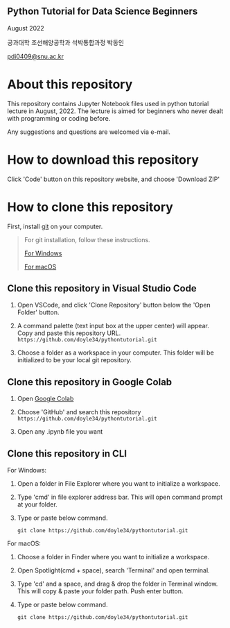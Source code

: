 Python Tutorial for Data Science Beginners
---

August 2022

공과대학 조선해양공학과 석박통합과정 박동인

pdi0409@snu.ac.kr

# About this repository

This repository contains Jupyter Notebook files used in python tutorial lecture in August, 2022. The lecture is aimed for beginners who never dealt with programming or coding before.

Any suggestions and questions are welcomed via e-mail.

# How to download this repository

Click 'Code' button on this repository website, and choose 'Download ZIP'

# How to clone this repository

First, install [git](https://git-scm.com/downloads) on your computer.

> For git installation, follow these instructions.
> 
> [For Windows](https://goddaehee.tistory.com/216)
> 
> [For macOS](https://velog.io/@wijoonwu/Mac-OS-에서-Git-설치하기)




## Clone this repository in Visual Studio Code

1. Open VSCode, and click 'Clone Repository' button below the 'Open Folder' button.
2. A command palette (text input box at the upper center) will appear. Copy and paste this repository URL.
```https://github.com/doyle34/pythontutorial.git```

3. Choose a folder as a workspace in your computer. This folder will be initialized to be your local git repository.

## Clone this repository in Google Colab

1. Open [Google Colab](https://colab.research.google.com)
2. Choose 'GitHub' and search this repository
```https://github.com/doyle34/pythontutorial.git```

3. Open any .ipynb file you want

## Clone this repository in CLI

For Windows:

1. Open a folder in File Explorer where you want to initialize a workspace.
2. Type 'cmd' in file explorer address bar. This will open command prompt at your folder.
3. Type or paste below command.

    ```git clone https://github.com/doyle34/pythontutorial.git```

For macOS:

1. Choose a folder in Finder where you want to initialize a workspace.
2. Open Spotlight(cmd + space), search 'Terminal' and open terminal.
3. Type 'cd' and a space, and drag & drop the folder in Terminal window. This will copy & paste your folder path. Push enter button.
4. Type or paste below command.

    ```git clone https://github.com/doyle34/pythontutorial.git```